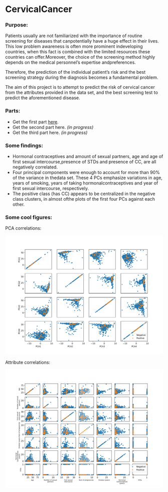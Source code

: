 # CervicalCancer

### Purpose:

Patients usually are not familiarized with the importance of routine screening for diseases that canpotentially have a huge effect in their lives. This low problem awareness is often more prominent indeveloping countries, when this fact is combined with the limited resources these countries can offer.Moreover, the choice of the screening method highly depends on the medical personnel’s expertise andpreferences.

Therefore, the prediction of the individual patient’s risk and the best screening strategy during the diagnosis becomes a fundamental problem.

The aim of this project is to attempt to predict the risk of cervical cancer from the attributes provided in the data set, and the best screening test to predict the aforementioned disease.

### Parts:

- Get the first part [here](https://www.dropbox.com/s/inzgff0gtp68q0h/Machine_Learning_Project_1%20%282%29.pdf?dl=0).
- Get the second part here. *(in progress)*
- Get the third part here. *(in progress)*

### Some findings: 

- Hormonal contraceptives and amount of sexual partners, age and age of first sexual intercourse,presence of STDs and presence of CC, are all negatively correlated.
- Four principal components were enough to account for more than 90% of the variance in thedata set. These 4 PCs emphasize variations in age, years of smoking, years of taking hormonalcontraceptives and year of first sexual intercourse, respectively.
- The positive class (has CC) appears to be centralized in the negative class clusters, in almost ofthe plots of the first four PCs against each other.

### Some cool figures: 

PCA correlations: 

![PCA_MATRIX](https://github.com/duarteocarmo/CervicalCancer/blob/master/Images/PCA_MATRIX.png)

Attribute correlations: 

![Attribute Correlation](https://github.com/duarteocarmo/CervicalCancer/blob/master/Images/Attribute%20Correlation.png)